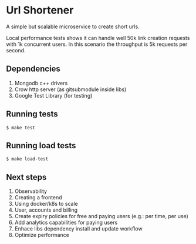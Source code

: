# Url Shortener

A simple but scalable microservice to create short urls.

Local performance tests shows it can handle well 50k link creation requests with 1k concurrent users. In this scenario the throughput is 5k requests per second.

## Dependencies
1. Mongodb c++ drivers
2. Crow http server (as gitsubmodule inside libs)
3. Google Test Library (for testing)

## Running tests
``` 
$ make test
```

## Running load tests
```
$ make load-test
```

## Next steps
1. Observability
2. Creating a frontend
3. Using docker/k8s to scale
4. User, accounts and billing
5. Create expiry policies for free and paying users (e.g.: per time, per use)
6. Add analytics capabilities for paying users
7. Enhace libs dependency install and update workflow
8. Optimize performance
